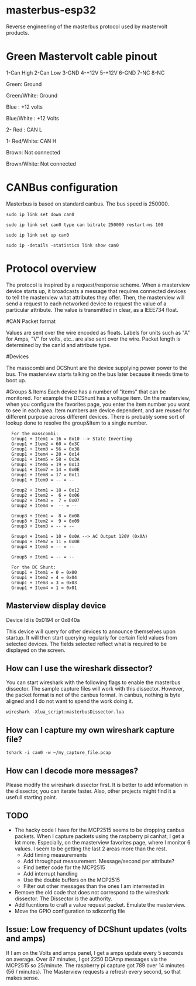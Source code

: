 # masterbus-esp32
Reverse engineering of the masterbus protocol used by mastervolt products. 

# Green Mastervolt cable pinout

1-Can High
2-Can Low
3-GND
4-+12V
5-+12V
6-GND
7-NC
8-NC

Green: Ground

Green/White: Ground

Blue	: +12 volts

Blue/White : +12 Volts

2- Red	: CAN L

1- Red/White: CAN H

Brown: Not connected

Brown/White: Not connected


# CANBus configuration

Masterbus is based on standard canbus. The bus speed is 250000. 

`sudo ip link set down can0`

`sudo ip link set can0 type can bitrate 250000 restart-ms 100`

`sudo ip link set up can0`

`sudo ip -details -statistics link show can0`



# Protocol overview 

The protocol is inspired by a request/response scheme. When a masterview device starts up, it broadcasts a message that requires connected devices to tell the masterview what attributes they offer. Then, the masterview will send a request to each networked device to request the value of a particular attribute. The value is transmitted in clear, as a IEEE734 float. 


#CAN Packet format

Values are sent over the wire encoded as floats. Labels for units such as "A" for Amps, "V" for volts, etc.. are also sent over the wire. Packet length is determined by the canId and attribute type. 

#Devices

The masscombi and DCShunt are the device supplying power power to the bus. The masterview starts talking on the bus later because it needs time to boot up.

#Groups & Items
Each device has a number of "items" that can be monitored. For example the DCShunt has a voltage item. On the masterview, when you configure the favorites page, you enter the item number you want to see in each area. Item numbers are device dependent, and are reused for different purpose across different devices.
There is probably some sort of lookup done to resolve the group&Item to a single number.

      For the masscombi:
      Group1 + Item1 = 16 = 0x10 --> State Inverting
      Group1 + Item2 = 60 = 0x3C
      Group1 + Item3 = 56 = 0x38
      Group1 + Item4 = 20 = 0x14
      Group1 + Item5 = 58 = 0x3A
      Group1 + Item6 = 19 = 0x13
      Group1 + Item7 = 14 = 0x0E
      Group1 + Item8 = 17 = 0x11
      Group1 + Item9 = -- = --
      
      Group2 + Item1 = 18 = 0x12
      Group2 + Item2 =  6 = 0x06
      Group2 + Item3 =  7 = 0x07
      Group2 + Item4 =  -- = --
      
      Group3 + Item1 =  8 = 0x08
      Group3 + Item2 =  9 = 0x09
      Group3 + Item3 = -- = --
      
      Group4 + Item1 = 10 = 0x0A --> AC Output 120V (0x0A)
      Group4 + Item2 = 11 = 0x0B
      Group4 + Item3 = -- = --
      
      Group5 + Item1 = -- = --
      
      For the DC Shunt:
      Group1 + Item1 = 0 = 0x00
      Group1 + Item2 = 4 = 0x04
      Group1 + Item3 = 3 = 0x03
      Group1 + Item4 = 1 = 0x01


## Masterview display device
Device Id is 0x0194 or 0x840a

This device will query for other devices to announce themselves upon startup. It will then start querying regularly for certain field values from selected devices. The fields selected reflect what is required to be displayed on the screen.

How can I use the wireshark dissector?
----
You can start wireshark with the following flags to enable the masterbus dissector. The sample capture files will work with this dissector. However, the packet format is not of the canbus format. In canbus, nothing is byte aligned and I do not want to spend the work doing it.

`wireshark -Xlua_script:masterbusDissector.lua`

How can I capture my own wireshark capture file?
---
`tshark -i can0 -w ~/my_capture_file.pcap`

How can I decode more messages?
---
Please modify the wireshark dissector first. It is better to add information in the dissector, you can iterate faster. Also, other projects might find it a usefull starting point.

TODO
---

* The hacky code I have for the MCP2515 seems to be dropping canbus packets. When I capture packets using the raspberry pi canhat, I get a lot more. Especially, on the masterview favorites page, where I monitor  6 values. I seem to be getting the last 2 areas more than the rest.
  * Add timing measurements
  * Add throughput measurement. Message/second per attribute?
  * Find better code for the MCP2515
  * Add interrupt handling
  * Use the double buffers on the MCP2515
  * Filter out other messages than the ones I am interrested in
* Remove the old code that does not correspond to the wireshark dissector. The Dissector is the authority.
* Add fucntions to craft a value request packet. Emulate the masterview.
* Move the GPIO configuration to sdkconfig file


Issue: Low frequency of DCShunt updates (volts and amps)
---
If I am on the Volts and amps panel, I get a amps update every 5 seconds on average. Over 87 minutes, I got 2250 DCAmp messages via the MCP2515 so 25/minute. The raspberry pi capture got 789 over 14 minutes (56 / minutes). The Masterview requests a refresh every second, so that makes sense.

